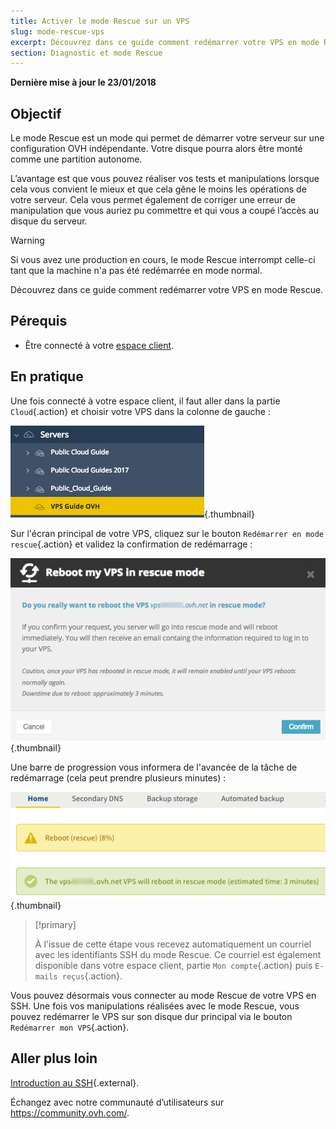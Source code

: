 ```yaml
---
title: Activer le mode Rescue sur un VPS
slug: mode-rescue-vps
excerpt: Découvrez dans ce guide comment redémarrer votre VPS en mode Rescue.
section: Diagnostic et mode Rescue
---
```


**Dernière mise à jour le 23/01/2018**

## Objectif

Le mode Rescue est un mode qui permet de démarrer votre serveur sur une configuration OVH indépendante. Votre disque pourra alors être monté comme une partition autonome.

L’avantage est que vous pouvez réaliser vos tests et manipulations lorsque cela vous convient le mieux et que cela gêne le moins les opérations de votre serveur. Cela vous permet également de corriger une erreur de manipulation que vous auriez pu commettre et qui vous a coupé l’accès au disque du serveur.

> [!warning]
>
> Si vous avez une production en cours, le mode Rescue interrompt celle-ci tant que la machine n'a pas été redémarrée en mode normal.
> 

Découvrez dans ce guide comment redémarrer votre VPS en mode Rescue.

## Pérequis

- Être connecté à votre [espace client](https://ca.ovh.com/auth/).


## En pratique

Une fois connecté à votre espace client, il faut aller dans la partie `Cloud`{.action} et choisir votre VPS dans la colonne de gauche :

![Partie VPS dans l'espace client](images/vps_rescue1.png){.thumbnail}

Sur l'écran principal de votre VPS, cliquez sur le bouton `Redémarrer en mode rescue`{.action} et validez la confirmation de redémarrage :

![Validation du mode Rescue](images/vps_rescue2.png){.thumbnail}

Une barre de progression vous informera de l'avancée de la tâche de redémarrage (cela peut prendre plusieurs minutes) :

![Progression du mode Rescue](images/rescue_task.png){.thumbnail}

> [!primary]
>
> À l'issue de cette étape vous recevez automatiquement un courriel avec les identifiants SSH du mode Rescue. Ce courriel est également disponible dans votre espace client, partie `Mon compte`{.action} puis `E-mails reçus`{.action}.
> 

Vous pouvez désormais vous connecter au mode Rescue de votre VPS en SSH. Une fois vos manipulations réalisées avec le mode Rescue, vous pouvez redémarrer le VPS sur son disque dur principal via le bouton `Redémarrer mon VPS`{.action}.


## Aller plus loin

[Introduction au SSH](https://docs.ovh.com/ca/fr/dedicated/ssh-introduction/){.external}.

Échangez avec notre communauté d’utilisateurs sur <https://community.ovh.com/>.